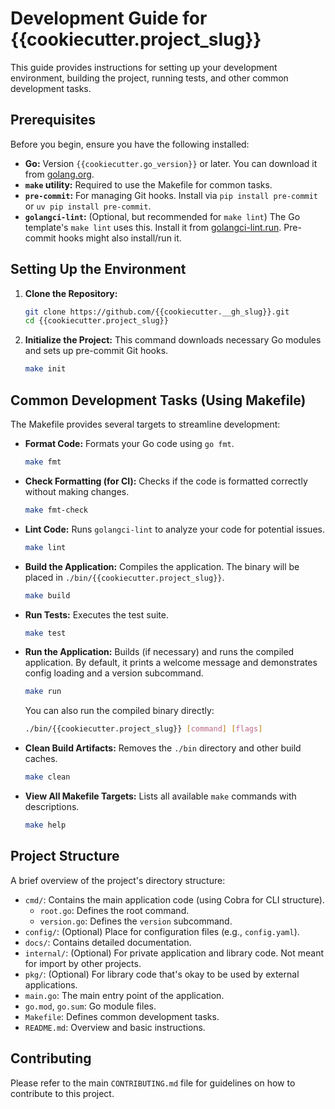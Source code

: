 # Development Guide for {{cookiecutter.project_slug}}

This guide provides instructions for setting up your development environment, building the project, running tests, and other common development tasks.

## Prerequisites

Before you begin, ensure you have the following installed:

*   **Go:** Version `{{cookiecutter.go_version}}` or later. You can download it from [golang.org](https://golang.org/dl/).
*   **`make` utility:** Required to use the Makefile for common tasks.
*   **`pre-commit`:** For managing Git hooks. Install via `pip install pre-commit` or `uv pip install pre-commit`.
*   **`golangci-lint`:** (Optional, but recommended for `make lint`) The Go template's `make lint` uses this. Install it from [golangci-lint.run](https://golangci-lint.run/usage/install/). Pre-commit hooks might also install/run it.

## Setting Up the Environment

1.  **Clone the Repository:**
    ```bash
    git clone https://github.com/{{cookiecutter.__gh_slug}}.git
    cd {{cookiecutter.project_slug}}
    ```

2.  **Initialize the Project:**
    This command downloads necessary Go modules and sets up pre-commit Git hooks.
    ```bash
    make init
    ```

## Common Development Tasks (Using Makefile)

The Makefile provides several targets to streamline development:

*   **Format Code:**
    Formats your Go code using `go fmt`.
    ```bash
    make fmt
    ```

*   **Check Formatting (for CI):**
    Checks if the code is formatted correctly without making changes.
    ```bash
    make fmt-check
    ```

*   **Lint Code:**
    Runs `golangci-lint` to analyze your code for potential issues.
    ```bash
    make lint
    ```

*   **Build the Application:**
    Compiles the application. The binary will be placed in `./bin/{{cookiecutter.project_slug}}`.
    ```bash
    make build
    ```

*   **Run Tests:**
    Executes the test suite.
    ```bash
    make test
    ```

*   **Run the Application:**
    Builds (if necessary) and runs the compiled application. By default, it prints a welcome message and demonstrates config loading and a version subcommand.
    ```bash
    make run
    ```
    You can also run the compiled binary directly:
    ```bash
    ./bin/{{cookiecutter.project_slug}} [command] [flags]
    ```

*   **Clean Build Artifacts:**
    Removes the `./bin` directory and other build caches.
    ```bash
    make clean
    ```

*   **View All Makefile Targets:**
    Lists all available `make` commands with descriptions.
    ```bash
    make help
    ```

## Project Structure

A brief overview of the project's directory structure:

-   `cmd/`: Contains the main application code (using Cobra for CLI structure).
    - `root.go`: Defines the root command.
    - `version.go`: Defines the `version` subcommand.
-   `config/`: (Optional) Place for configuration files (e.g., `config.yaml`).
-   `docs/`: Contains detailed documentation.
-   `internal/`: (Optional) For private application and library code. Not meant for import by other projects.
-   `pkg/`: (Optional) For library code that's okay to be used by external applications.
-   `main.go`: The main entry point of the application.
-   `go.mod`, `go.sum`: Go module files.
-   `Makefile`: Defines common development tasks.
-   `README.md`: Overview and basic instructions.

## Contributing

Please refer to the main `CONTRIBUTING.md` file for guidelines on how to contribute to this project.
